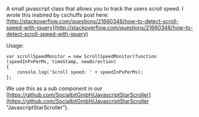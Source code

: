 A small javascript class that allows you to track the users scroll speed. I wrote this insbired by cschuffs post here: [http://stackoverflow.com/questions/21660348/how-to-detect-scroll-speed-with-jquery](http://stackoverflow.com/questions/21660348/how-to-detect-scroll-speed-with-jquery)

Usage:

    var scrollSpeedMonitor = new ScrollSpeedMonitor(function (speedInPxPerMs, timeStamp, newDirection)
    {
		console.log('Scroll speed: ' + speedInPxPerMs);
	};

We use this as a sub component in our [https://github.com/SocialbitGmbH/JavascriptStarScroller](https://github.com/SocialbitGmbH/JavascriptStarScroller "JavascriptStarScroller").